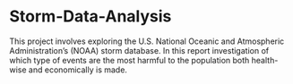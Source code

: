# Storm-Data-Analysis
This project involves exploring the U.S. National Oceanic and Atmospheric Administration’s (NOAA) storm database. In this report investigation of which type of events are the most harmful to the population both health-wise and economically is made.
